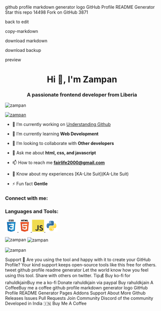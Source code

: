 github profile markdown generator logo
GitHub Profile README Generator
Star this repo
14498
Fork on GitHub
3871

back to edit

copy-markdown

download markdown

download backup

preview
<h1 align="center">Hi 👋, I'm Zampan</h1>
<h3 align="center">A passionate frontend developer from Liberia</h3>

<p align="left"> <img src="https://komarev.com/ghpvc/?username=zampan&label=Profile%20views&color=0e75b6&style=flat" alt="zampan" /> </p>

<p align="left"> <a href="https://github.com/ryo-ma/github-profile-trophy"><img src="https://github-profile-trophy.vercel.app/?username=zampan" alt="zampan" /></a> </p>

- 🔭 I’m currently working on [Understanding Github](https://github.com/Zampan/mywebproject.git)

- 🌱 I’m currently learning **Web Development**

- 👯 I’m looking to collaborate with **Other developers**

- 💬 Ask me about **html, css, and javascript**

- 📫 How to reach me **fairlife2000@gmail.com**

- 📄 Know about my experiences [KA-Lite Suit](KA-Lite Suit)

- ⚡ Fun fact **Gentle**

<h3 align="left">Connect with me:</h3>
<p align="left">
</p>

<h3 align="left">Languages and Tools:</h3>
<p align="left"> <a href="https://www.w3schools.com/css/" target="_blank" rel="noreferrer"> <img src="https://raw.githubusercontent.com/devicons/devicon/master/icons/css3/css3-original-wordmark.svg" alt="css3" width="40" height="40"/> </a> <a href="https://www.w3.org/html/" target="_blank" rel="noreferrer"> <img src="https://raw.githubusercontent.com/devicons/devicon/master/icons/html5/html5-original-wordmark.svg" alt="html5" width="40" height="40"/> </a> <a href="https://developer.mozilla.org/en-US/docs/Web/JavaScript" target="_blank" rel="noreferrer"> <img src="https://raw.githubusercontent.com/devicons/devicon/master/icons/javascript/javascript-original.svg" alt="javascript" width="40" height="40"/> </a> <a href="https://www.python.org" target="_blank" rel="noreferrer"> <img src="https://raw.githubusercontent.com/devicons/devicon/master/icons/python/python-original.svg" alt="python" width="40" height="40"/> </a> </p>

<p><img align="left" src="https://github-readme-stats.vercel.app/api/top-langs?username=zampan&show_icons=true&locale=en&layout=compact" alt="zampan" /></p>

<p>&nbsp;<img align="center" src="https://github-readme-stats.vercel.app/api?username=zampan&show_icons=true&locale=en" alt="zampan" /></p>

<p><img align="center" src="https://github-readme-streak-stats.herokuapp.com/?user=zampan&" alt="zampan" /></p>

Support 🙏
Are you using the tool and happy with it to create your GitHub Profile?
Your kind support keeps open-source tools like this free for others.
tweet github profile readme generator
Let the world know how you feel using this tool. Share with others on twitter.
Tip💰
Buy ko-fi for rahuldkjainBuy me a ko-fi
Donate rahuldkjain via paypal
Buy rahuldkjain A CoffeeBuy me a coffee
github profile markdown generator logo
GitHub Profile README Generator
Pages
Addons
Support
About
More
Github
Releases
Issues
Pull Requests
Join Community
Discord of the community
Developed in India 🇮🇳
Buy Me A Coffee
